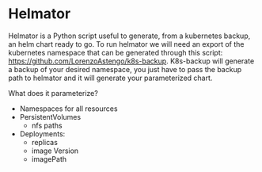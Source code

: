 # Helmator

Helmator is a Python script useful to generate, from a kubernetes backup, an helm chart ready to go.
To run helmator we will need an export of the kubernetes namespace that can be generated through this script: https://github.com/LorenzoAstengo/k8s-backup.
K8s-backup will generate a backup of your desired namespace, you just have to pass the backup path to helmator and it will generate your parameterized chart.

What does it parameterize?

- Namespaces for all resources
- PersistentVolumes 
  - nfs paths
- Deployments:
  - replicas
  - image Version
  - imagePath